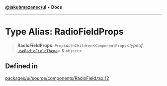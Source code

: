 [**@jakubmazanec/ui**](../README.md) • **Docs**

---

# Type Alias: RadioFieldProps

> **RadioFieldProps**: `PropsWithChildren`\<`ComponentProps`\<_typeof_
> [`useRadioFieldTheme`](../functions/useRadioFieldTheme.md)\> & `object`\>

## Defined in

[packages/ui/source/components/RadioField.tsx:12](https://github.com/jakubmazanec/tools/blob/d628f137f5fc7b1bea261e1e59d468d8339ed884/packages/ui/source/components/RadioField.tsx#L12)
